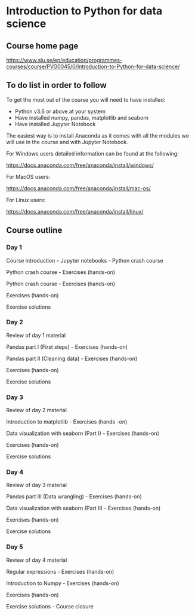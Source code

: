 # Introduction to Python for data science

## Course home page

https://www.slu.se/en/education/programmes-courses/course/PVG0045/0/Introduction-to-Python-for-data-science/

## To do list in order to follow 

To get the most out of the course you will need to have installed:

* Python v3.6 or above at your system
* Have installed numpy, pandas, matplotlib and seaborn
* Have installed Jupyter Notebook
 
The easiest way is to install Anaconda as it comes with all the modules we will use in the course and with Jupyter Notebook.

For Windows users detailed information can be found at the following:

https://docs.anaconda.com/free/anaconda/install/windows/

For MacOS users:

https://docs.anaconda.com/free/anaconda/install/mac-os/

For Linux users:

https://docs.anaconda.com/free/anaconda/install/linux/

## Course outline

### Day 1

Course introduction – Jupyter notebooks - Python crash course

Python crash course - Exercises (hands-on)

Python crash course - Exercises (hands-on) 

Exercises (hands-on)

Exercise solutions

 
### Day 2

Review of day 1 material

Pandas part I (First steps) - Exercises (hands-on)

Pandas part II (Cleaning data) - Exercises (hands-on)

Exercises (hands-on)

Exercise solutions

 
### Day 3

Review of day 2 material

Introduction to matplotlib - Exercises (hands -on)

Data visualization with seaborn (Part I) - Exercises (hands-on)

Exercises (hands-on)

Exercise solutions


### Day 4

Review of day 3 material

Pandas part III  (Data wrangling) - Exercises (hands-on)

Data visualization with seaborn (Part II) - Exercises (hands-on)

Exercises (hands-on)

Exercise solutions

 
### Day 5

Review of day 4 material

Regular expressions - Exercises (hands-on)

Introduction to Numpy  - Exercises (hands-on)

Exercises (hands-on)

Exercise solutions - Course closure

